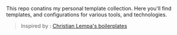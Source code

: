This repo conatins my personal template collection. Here you'll find templates, and configurations for various tools, and technologies.

> Inspired by : [Christian Lempa's boilerplates](https://github.com/ChristianLempa/boilerplates)
